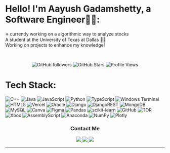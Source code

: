 # Hello! I'm Aayush Gadamshetty, a Software Engineer👋🏻:
𖦏 currently working on a algorithmic way to analyze stocks <br>
A student at the University of Texas at Dallas 🧑‍🎓 <br>
Working on projects to enhance my knowledge! <br>

<br>

<!-- Stats -->
<p align="center">
  <img href="https://github.com/agadamshetty06" src="https://img.shields.io/github/followers/agadamshetty06?logo=GitHub&style=for-the-badge" alt="GitHub followers">
  <img href="https://github.com/agadamshetty06" src="https://img.shields.io/github/stars/agadamshetty06?logo=github&style=for-the-badge" alt="GitHub Stars"> 
  <img href="https://github.com/agadamshetty06" src="https://komarev.com/ghpvc/?username=agadamshetty06&style=for-the-badge&color=red" alt="Profile Views">
</p>

# Tech Stack:
![C++](https://img.shields.io/badge/c++-%2300599C.svg?style=for-the-badge&logo=c%2B%2B&logoColor=white) ![Java](https://img.shields.io/badge/java-%23ED8B00.svg?style=for-the-badge&logo=openjdk&logoColor=white) ![JavaScript](https://img.shields.io/badge/javascript-%23323330.svg?style=for-the-badge&logo=javascript&logoColor=%23F7DF1E) ![Python](https://img.shields.io/badge/python-3670A0?style=for-the-badge&logo=python&logoColor=ffdd54) ![TypeScript](https://img.shields.io/badge/typescript-%23007ACC.svg?style=for-the-badge&logo=typescript&logoColor=white) ![Windows Terminal](https://img.shields.io/badge/Windows%20Terminal-%234D4D4D.svg?style=for-the-badge&logo=windows-terminal&logoColor=white) ![HTML5](https://img.shields.io/badge/html5-%23E34F26.svg?style=for-the-badge&logo=html5&logoColor=white) ![Vercel](https://img.shields.io/badge/vercel-%23000000.svg?style=for-the-badge&logo=vercel&logoColor=white) ![Oracle](https://img.shields.io/badge/Oracle-F80000?style=for-the-badge&logo=oracle&logoColor=white) ![Django](https://img.shields.io/badge/django-%23092E20.svg?style=for-the-badge&logo=django&logoColor=white) ![DjangoREST](https://img.shields.io/badge/DJANGO-REST-ff1709?style=for-the-badge&logo=django&logoColor=white&color=ff1709&labelColor=gray) ![MongoDB](https://img.shields.io/badge/MongoDB-%234ea94b.svg?style=for-the-badge&logo=mongodb&logoColor=white) ![MySQL](https://img.shields.io/badge/mysql-4479A1.svg?style=for-the-badge&logo=mysql&logoColor=white) ![Canva](https://img.shields.io/badge/Canva-%2300C4CC.svg?style=for-the-badge&logo=Canva&logoColor=white) ![Figma](https://img.shields.io/badge/figma-%23F24E1E.svg?style=for-the-badge&logo=figma&logoColor=white) ![Pandas](https://img.shields.io/badge/pandas-%23150458.svg?style=for-the-badge&logo=pandas&logoColor=white) ![scikit-learn](https://img.shields.io/badge/scikit--learn-%23F7931E.svg?style=for-the-badge&logo=scikit-learn&logoColor=white) ![GitHub](https://img.shields.io/badge/github-%23121011.svg?style=for-the-badge&logo=github&logoColor=white) ![TOR](https://img.shields.io/badge/tor-%237E4798.svg?style=for-the-badge&logo=tor-project&logoColor=white) ![Xbox](https://img.shields.io/badge/xbox-%23107C10.svg?style=for-the-badge&logo=xbox&logoColor=white) ![AssemblyScript](https://img.shields.io/badge/assembly%20script-%23000000.svg?style=for-the-badge&logo=assemblyscript&logoColor=white) ![Anaconda](https://img.shields.io/badge/Anaconda-%2344A833.svg?style=for-the-badge&logo=anaconda&logoColor=white) ![NumPy](https://img.shields.io/badge/numpy-%23013243.svg?style=for-the-badge&logo=numpy&logoColor=white) ![Plotly](https://img.shields.io/badge/Plotly-%233F4F75.svg?style=for-the-badge&logo=plotly&logoColor=white)



<!-- Socials -->
<h3 align="center">Contact Me</h3>
<p align="center">
  <a align="center" href="https://www.linkedin.com/in/aayush-gadamshetty-413697290/">
     <img src="https://img.shields.io/badge/LinkedIn-0077B5?style=for-the-badge&logo=vercel&logoColor=white" />
  </a>
   <a align="center" href="https://mail.google.com/mail/?view=cm&to=aayushgadamshetty06@outlook.com">
     <img src="https://img.shields.io/badge/Personal-D14836?style=for-the-badge&logo=gmail&logoColor=white" />
  </a>
  <a align="center" href="https://mail.google.com/mail/?view=cm&to=axg230145@utdallas.edu">
     <img src="https://img.shields.io/badge/University-154734?style=for-the-badge&logo=gmail&logoColor=white" />
  </a>
</p>

---




